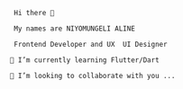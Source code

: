       Hi there 👋
      
      My names are NIYOMUNGELI ALINE 
      
      Frontend Developer and UX  UI Designer

     🌱 I’m currently learning Flutter/Dart

     👯 I’m looking to collaborate with you ...
<!--   ⚡ Fun fact: i love to desihn  -->
<!-- - 💬  -->
<!-- - 📫 How to reach me: ... -->
<!-- - 😄 Pronouns:  -->

